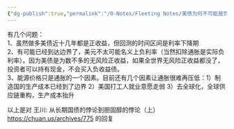 ```yaml
---
{"dg-publish":true,"permalink":"/0-Notes/Fleeting Notes/美债为何不可能是负利率/","tags":["gardenEntry"]}
---
```


有几个问题：  
1、虽然做多美债近十几年都是正收益，但回测的时间区间是利率下降期  
2、有可能已经到达边界了，美元不太可能名义上负利率（当然扣除通胀是实际负利率）。因为美债是为数不多的无风险正收益，如果全世界无风险正收益都没了，投资者可以持有现金，不会买入负收益债。  
3、能源价格只是通胀的一个因素。目前还有几个因素让通胀很难再压低：1）制造国的生产成本已经到了边界 2）美国打工人就业意愿走弱 3）去全球化，全球供应链重构，生产成本抬升

以上是对  王川: 从长期国债的悖论到胆固醇的悖论（上）  https://chuan.us/archives/775 的回复